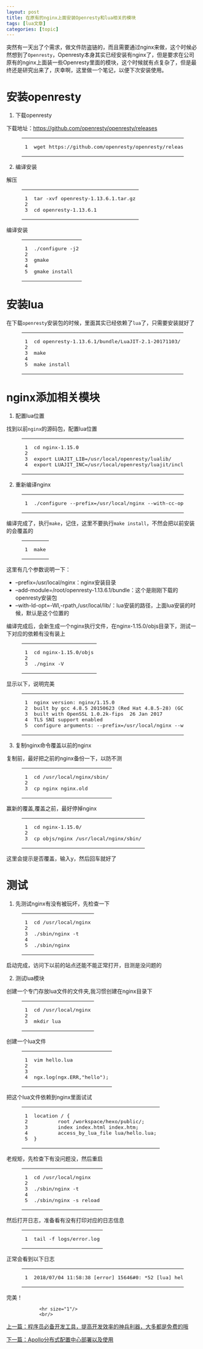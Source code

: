 ```yaml
---
layout: post
title: 在原有的nginx上面安装Openresty和lua相关的模块 
tags: [lua文章]
categories: [topic]
---
```

<p>突然有一天出了个需求，做文件防盗链的，而且需要通过nginx来做，这个时候必然想到了<code>Openresty</code>，Openresty本身其实已经安装有nginx了，但是要求在公司原有的nginx上面装一些Openresty里面的模块，这个时候就有点复杂了，但是最终还是研究出来了，庆幸啊，这里做一个笔记，以便下次安装使用。<br/></p>
<h1 id="安装openresty"><a href="#安装openresty" class="headerlink" title="安装openresty"></a>安装openresty</h1><ol>
<li>下载openresty  </li>
</ol>
<p>下载地址：<a href="https://github.com/openresty/openresty/releases" target="_blank" rel="noopener noreferrer">https://github.com/openresty/openresty/releases</a><br/></p><figure class="highlight plain"><table><tbody><tr><td class="gutter"><pre><span class="line">1</span><br/></pre></td><td class="code"><pre><span class="line">wget https://github.com/openresty/openresty/releases/download/v1.13.6.1/openresty-1.13.6.1.tar.gz</span><br/></pre></td></tr></tbody></table></figure><p></p>
<ol start="2">
<li>编译安装  </li>
</ol>
<p>解压<br/></p><figure class="highlight plain"><table><tbody><tr><td class="gutter"><pre><span class="line">1</span><br/><span class="line">2</span><br/><span class="line">3</span><br/></pre></td><td class="code"><pre><span class="line">tar -xvf openresty-1.13.6.1.tar.gz</span><br/><span class="line"></span><br/><span class="line">cd openresty-1.13.6.1</span><br/></pre></td></tr></tbody></table></figure><p></p>
<p>编译安装<br/></p><figure class="highlight plain"><table><tbody><tr><td class="gutter"><pre><span class="line">1</span><br/><span class="line">2</span><br/><span class="line">3</span><br/><span class="line">4</span><br/><span class="line">5</span><br/></pre></td><td class="code"><pre><span class="line">./configure -j2</span><br/><span class="line"></span><br/><span class="line">gmake</span><br/><span class="line"></span><br/><span class="line">gmake install</span><br/></pre></td></tr></tbody></table></figure><p></p>
<h1 id="安装lua"><a href="#安装lua" class="headerlink" title="安装lua"></a>安装lua</h1><p>在下载<code>openresty</code>安装包的时候，里面其实已经依赖了<code>lua</code>了，只需要安装就好了</p>
<figure class="highlight plain"><table><tbody><tr><td class="gutter"><pre><span class="line">1</span><br/><span class="line">2</span><br/><span class="line">3</span><br/><span class="line">4</span><br/><span class="line">5</span><br/></pre></td><td class="code"><pre><span class="line">cd openresty-1.13.6.1/bundle/LuaJIT-2.1-20171103/</span><br/><span class="line"></span><br/><span class="line">make</span><br/><span class="line"></span><br/><span class="line">make install</span><br/></pre></td></tr></tbody></table></figure>
<h1 id="nginx添加相关模块"><a href="#nginx添加相关模块" class="headerlink" title="nginx添加相关模块"></a>nginx添加相关模块</h1><ol>
<li>配置lua位置  </li>
</ol>
<p>找到以前<code>nginx</code>的源码包，配置lua位置</p>
<figure class="highlight plain"><table><tbody><tr><td class="gutter"><pre><span class="line">1</span><br/><span class="line">2</span><br/><span class="line">3</span><br/><span class="line">4</span><br/></pre></td><td class="code"><pre><span class="line">cd nginx-1.15.0</span><br/><span class="line"></span><br/><span class="line">export LUAJIT_LIB=/usr/local/openresty/lualib/</span><br/><span class="line">export LUAJIT_INC=/usr/local/openresty/luajit/include/luajit-2.1/</span><br/></pre></td></tr></tbody></table></figure>
<ol start="2">
<li>重新编译nginx  </li>
</ol>
<figure class="highlight plain"><table><tbody><tr><td class="gutter"><pre><span class="line">1</span><br/></pre></td><td class="code"><pre><span class="line">./configure --prefix=/usr/local/nginx --with-cc-opt=-O2 --add-module=/root/openresty-1.13.6.1/bundle/ngx_devel_kit-0.3.0 --add-module=/root/openresty-1.13.6.1/bundle/echo-nginx-module-0.61 --add-module=/root/openresty-1.13.6.1/bundle/xss-nginx-module-0.05 --add-module=/root/openresty-1.13.6.1/bundle/ngx_coolkit-0.2rc3 --add-module=/root/openresty-1.13.6.1/bundle/set-misc-nginx-module-0.31 --add-module=/root/openresty-1.13.6.1/bundle/form-input-nginx-module-0.12 --add-module=/root/openresty-1.13.6.1/bundle/encrypted-session-nginx-module-0.07 --add-module=/root/openresty-1.13.6.1/bundle/srcache-nginx-module-0.31 --add-module=/root/openresty-1.13.6.1/bundle/ngx_lua-0.10.11 --add-module=/root/openresty-1.13.6.1/bundle/ngx_lua_upstream-0.07 --add-module=/root/openresty-1.13.6.1/bundle/headers-more-nginx-module-0.33 --add-module=/root/openresty-1.13.6.1/bundle/array-var-nginx-module-0.05 --add-module=/root/openresty-1.13.6.1/bundle/memc-nginx-module-0.18 --add-module=/root/openresty-1.13.6.1/bundle/redis2-nginx-module-0.14 --add-module=/root/openresty-1.13.6.1/bundle/redis-nginx-module-0.3.7 --add-module=/root/openresty-1.13.6.1/bundle/rds-json-nginx-module-0.15 --add-module=/root/openresty-1.13.6.1/bundle/rds-csv-nginx-module-0.08 --add-module=/root/openresty-1.13.6.1/bundle/ngx_stream_lua-0.0.3 --with-ld-opt=-Wl,-rpath,/usr/local/lib/ --with-stream --with-stream_ssl_module --with-http_ssl_module</span><br/></pre></td></tr></tbody></table></figure>
<p>编译完成了，执行<code>make</code>，记住，这里不要执行<code>make install</code>，不然会把以前安装的会覆盖的</p>
<figure class="highlight plain"><table><tbody><tr><td class="gutter"><pre><span class="line">1</span><br/></pre></td><td class="code"><pre><span class="line">make</span><br/></pre></td></tr></tbody></table></figure>
<p>这里有几个参数说明一下：</p>
<ul>
<li>–prefix=/usr/local/nginx：nginx安装目录</li>
<li>–add-module=/root/openresty-1.13.6.1/bundle：这个是刚刚下载的openresty安装包</li>
<li>–with-ld-opt=-Wl,-rpath,/usr/local/lib/：lua安装的路径，上面lua安装的时候，默认是这个位置的</li>
</ul>
<p>编译完成后，会新生成一个nginx执行文件，在nginx-1.15.0/objs目录下，测试一下对应的依赖有没有装上</p>
<figure class="highlight plain"><table><tbody><tr><td class="gutter"><pre><span class="line">1</span><br/><span class="line">2</span><br/><span class="line">3</span><br/></pre></td><td class="code"><pre><span class="line">cd nginx-1.15.0/objs</span><br/><span class="line"></span><br/><span class="line">./nginx -V</span><br/></pre></td></tr></tbody></table></figure>
<p>显示以下，说明完美<br/></p><figure class="highlight plain"><table><tbody><tr><td class="gutter"><pre><span class="line">1</span><br/><span class="line">2</span><br/><span class="line">3</span><br/><span class="line">4</span><br/><span class="line">5</span><br/></pre></td><td class="code"><pre><span class="line">nginx version: nginx/1.15.0</span><br/><span class="line">built by gcc 4.8.5 20150623 (Red Hat 4.8.5-28) (GCC)</span><br/><span class="line">built with OpenSSL 1.0.2k-fips  26 Jan 2017</span><br/><span class="line">TLS SNI support enabled</span><br/><span class="line">configure arguments: --prefix=/usr/local/nginx --with-cc-opt=-O2 --add-module=/root/openresty-1.13.6.1/bundle/ngx_devel_kit-0.3.0 --add-module=/root/openresty-1.13.6.1/bundle/echo-nginx-module-0.61 --add-module=/root/openresty-1.13.6.1/bundle/xss-nginx-module-0.05 --add-module=/root/openresty-1.13.6.1/bundle/ngx_coolkit-0.2rc3 --add-module=/root/openresty-1.13.6.1/bundle/set-misc-nginx-module-0.31 --add-module=/root/openresty-1.13.6.1/bundle/form-input-nginx-module-0.12 --add-module=/root/openresty-1.13.6.1/bundle/encrypted-session-nginx-module-0.07 --add-module=/root/openresty-1.13.6.1/bundle/srcache-nginx-module-0.31 --add-module=/root/openresty-1.13.6.1/bundle/ngx_lua-0.10.11 --add-module=/root/openresty-1.13.6.1/bundle/ngx_lua_upstream-0.07 --add-module=/root/openresty-1.13.6.1/bundle/headers-more-nginx-module-0.33 --add-module=/root/openresty-1.13.6.1/bundle/array-var-nginx-module-0.05 --add-module=/root/openresty-1.13.6.1/bundle/memc-nginx-module-0.18 --add-module=/root/openresty-1.13.6.1/bundle/redis2-nginx-module-0.14 --add-module=/root/openresty-1.13.6.1/bundle/redis-nginx-module-0.3.7 --add-module=/root/openresty-1.13.6.1/bundle/rds-json-nginx-module-0.15 --add-module=/root/openresty-1.13.6.1/bundle/rds-csv-nginx-module-0.08 --add-module=/root/openresty-1.13.6.1/bundle/ngx_stream_lua-0.0.3 --with-ld-opt=-Wl,-rpath,/usr/local/lib/ --with-stream --with-stream_ssl_module --with-http_ssl_module</span><br/></pre></td></tr></tbody></table></figure><p></p>
<ol start="3">
<li>复制nginx命令覆盖以前的nginx  </li>
</ol>
<p>复制前，最好把之前的nginx备份一下，以防不测<br/></p><figure class="highlight plain"><table><tbody><tr><td class="gutter"><pre><span class="line">1</span><br/><span class="line">2</span><br/><span class="line">3</span><br/></pre></td><td class="code"><pre><span class="line">cd /usr/local/nginx/sbin/</span><br/><span class="line"></span><br/><span class="line">cp nginx nginx.old</span><br/></pre></td></tr></tbody></table></figure><p></p>
<p>赢新的覆盖,覆盖之前，最好停掉nginx<br/></p><figure class="highlight plain"><table><tbody><tr><td class="gutter"><pre><span class="line">1</span><br/><span class="line">2</span><br/><span class="line">3</span><br/></pre></td><td class="code"><pre><span class="line">cd nginx-1.15.0/</span><br/><span class="line"></span><br/><span class="line">cp objs/nginx /usr/local/nginx/sbin/</span><br/></pre></td></tr></tbody></table></figure><p></p>
<p>这里会提示是否覆盖，输入y，然后回车就好了</p>
<h1 id="测试"><a href="#测试" class="headerlink" title="测试"></a>测试</h1><ol>
<li>先测试nginx有没有被玩坏，先检查一下</li>
</ol>
<figure class="highlight plain"><table><tbody><tr><td class="gutter"><pre><span class="line">1</span><br/><span class="line">2</span><br/><span class="line">3</span><br/><span class="line">4</span><br/><span class="line">5</span><br/></pre></td><td class="code"><pre><span class="line">cd /usr/local/nginx</span><br/><span class="line"></span><br/><span class="line">./sbin/nginx -t</span><br/><span class="line"></span><br/><span class="line">./sbin/nginx</span><br/></pre></td></tr></tbody></table></figure>
<p>启动完成，访问下以前的站点还能不能正常打开，目测是没问题的</p>
<ol start="2">
<li>测试lua模块</li>
</ol>
<p>创建一个专门存放lua文件的文件夹,我习惯创建在nginx目录下<br/></p><figure class="highlight plain"><table><tbody><tr><td class="gutter"><pre><span class="line">1</span><br/><span class="line">2</span><br/><span class="line">3</span><br/></pre></td><td class="code"><pre><span class="line">cd /usr/local/nginx</span><br/><span class="line"></span><br/><span class="line">mkdir lua</span><br/></pre></td></tr></tbody></table></figure><p></p>
<p>创建一个lua文件<br/></p><figure class="highlight plain"><table><tbody><tr><td class="gutter"><pre><span class="line">1</span><br/><span class="line">2</span><br/><span class="line">3</span><br/><span class="line">4</span><br/></pre></td><td class="code"><pre><span class="line">vim hello.lua</span><br/><span class="line"></span><br/><span class="line"></span><br/><span class="line">ngx.log(ngx.ERR,&#34;hello&#34;);</span><br/></pre></td></tr></tbody></table></figure><p></p>
<p>把这个lua文件依赖到nginx里面试试<br/></p><figure class="highlight plain"><table><tbody><tr><td class="gutter"><pre><span class="line">1</span><br/><span class="line">2</span><br/><span class="line">3</span><br/><span class="line">4</span><br/><span class="line">5</span><br/></pre></td><td class="code"><pre><span class="line">location / {</span><br/><span class="line">        root /workspace/hexo/public/;</span><br/><span class="line">        index index.html index.htm;</span><br/><span class="line">        access_by_lua_file lua/hello.lua;</span><br/><span class="line">}</span><br/></pre></td></tr></tbody></table></figure><p></p>
<p>老规矩，先检查下有没问题没，然后重启<br/></p><figure class="highlight plain"><table><tbody><tr><td class="gutter"><pre><span class="line">1</span><br/><span class="line">2</span><br/><span class="line">3</span><br/><span class="line">4</span><br/><span class="line">5</span><br/></pre></td><td class="code"><pre><span class="line">cd /usr/local/nginx</span><br/><span class="line"></span><br/><span class="line">./sbin/nginx -t</span><br/><span class="line"></span><br/><span class="line">./sbin/nginx -s reload</span><br/></pre></td></tr></tbody></table></figure><p></p>
<p>然后打开日志，准备看有没有打印对应的日志信息<br/></p><figure class="highlight plain"><table><tbody><tr><td class="gutter"><pre><span class="line">1</span><br/></pre></td><td class="code"><pre><span class="line">tail -f logs/error.log</span><br/></pre></td></tr></tbody></table></figure><p></p>
<p>正常会看到以下日志<br/></p><figure class="highlight plain"><table><tbody><tr><td class="gutter"><pre><span class="line">1</span><br/></pre></td><td class="code"><pre><span class="line">2018/07/04 11:58:38 [error] 15646#0: *52 [lua] hello.lua:2: hello,</span><br/></pre></td></tr></tbody></table></figure><p></p>
<p>完美！</p>

                

                
                
                    
                
                <hr size="1"/>
                <br/>
                
<p class="pink-link-context">
    <a href="/tech/cheng-xu-yuan-bi-bei-kai-fa-gong-ju-ti-gao-gong-zuo-xiao-lv/" rel="next" title="程序员必备开发工具，提高开发效率的神兵利器，大多都是免费的哦">
    上一篇：程序员必备开发工具，提高开发效率的神兵利器，大多都是免费的哦
  </a>
</p>



<p class="pink-link-context">
    <a href="/tech/apollo-pei-zhi-zhong-xin-an-zhuang-bu-shu/" rel="next" title="Apollo分布式配置中心部署以及使用">
    下一篇：Apollo分布式配置中心部署以及使用
  </a>
</p>
